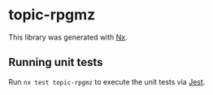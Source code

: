 # topic-rpgmz

This library was generated with [Nx](https://nx.dev).

## Running unit tests

Run `nx test topic-rpgmz` to execute the unit tests via [Jest](https://jestjs.io).
